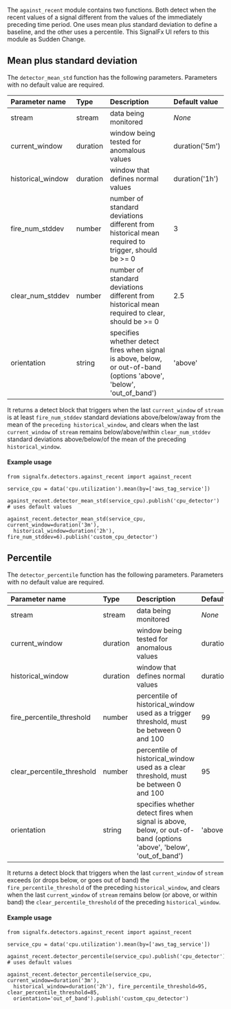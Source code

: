 The `against_recent` module contains two functions. Both detect when the recent values of a signal different from the values of the immediately preceding time period. One uses mean plus standard deviation to define a baseline, and the other uses a percentile. This SignalFx UI refers to this module as Sudden Change.


## Mean plus standard deviation

The `detector_mean_std` function has the following parameters. Parameters with no default value are required.

|Parameter name|Type|Description|Default value|
|:---|:---|:---|:---|
|stream|stream|data being monitored|*None*|
|current_window|duration|window being tested for anomalous values|duration('5m')|
|historical_window|duration|window that defines normal values|duration('1h')|
|fire_num_stddev|number|number of standard deviations different from historical mean required to trigger, should be >= 0 |3|
|clear_num_stddev|number|number of standard deviations different from historical mean required to clear, should be >= 0|2.5|
|orientation|string|specifies whether detect fires when signal is above, below, or out-of-band (options  'above', 'below', 'out_of_band')|'above'|
    
It returns a detect block that triggers when the last `current_window` of `stream` is at least `fire_num_stddev` standard deviations above/below/away from the mean of the `preceding historical_window`, and clears when the last `current_window` of `stream` remains below/above/within `clear_num_stddev` standard deviations above/below/of the mean of the preceding `historical_window`.


#### Example usage
~~~~~~~~~~~~~~~~~~~~
from signalfx.detectors.against_recent import against_recent

service_cpu = data('cpu.utilization').mean(by=['aws_tag_service'])

against_recent.detector_mean_std(service_cpu).publish('cpu_detector') # uses default values

against_recent.detector_mean_std(service_cpu, current_window=duration('3m'),
  historical_window=duration('2h'), fire_num_stddev=6).publish('custom_cpu_detector')
~~~~~~~~~~~~~~~~~~~~


## Percentile

The `detector_percentile` function has the following parameters. Parameters with no default value are required.

|Parameter name|Type|Description|Default value|
|:---|:---|:---|:---|
|stream|stream|data being monitored|*None*|
|current_window|duration|window being tested for anomalous values|duration('5m')|
|historical_window|duration|window that defines normal values|duration('1h')|
|fire_percentile_threshold|number|percentile of historical_window used as a trigger threshold, must be between 0 and 100|99|
|clear_percentile_threshold|number|percentile of historical_window used as a clear threshold, must be between 0 and 100|95|
|orientation|string|specifies whether detect fires when signal is above, below, or out-of-band (options  'above', 'below', 'out_of_band')|'above'|

It returns a detect block that triggers when the last `current_window` of `stream` exceeds (or drops below, or goes out of band) the `fire_percentile_threshold` of the preceding `historical_window`, and clears when the last `current_window` of `stream` remains below (or above, or within band) the `clear_percentile_threshold` of the preceding `historical_window`.
    
   
#### Example usage
~~~~~~~~~~~~~~~~~~~~
from signalfx.detectors.against_recent import against_recent

service_cpu = data('cpu.utilization').mean(by=['aws_tag_service'])

against_recent.detector_percentile(service_cpu).publish('cpu_detector') # uses default values

against_recent.detector_percentile(service_cpu, current_window=duration('3m'),
  historical_window=duration('2h'), fire_percentile_threshold=95, clear_percentile_threshold=85,
  orientation='out_of_band').publish('custom_cpu_detector')
~~~~~~~~~~~~~~~~~~~~
